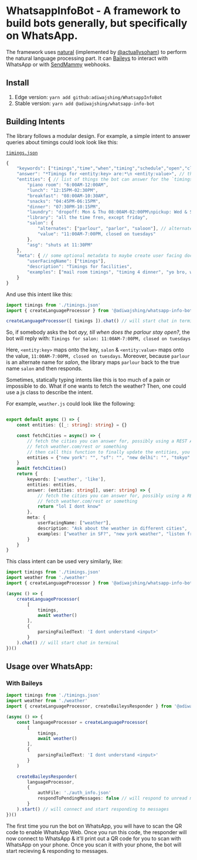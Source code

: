 # WhatsappInfoBot - A framework to build bots generally, but specifically on WhatsApp. 

The framework uses [natural](https://github.com/NaturalNode/natural) (implemented by [@actuallysoham](https://github.com/actuallysoham)) to perform the natural language processing part. It can [Baileys](https://github.com/adiwajshing/Baileys) to interact with WhatsApp or with [SendMammy]() webhooks.

## Install

1. Edge version: `yarn add github:adiwajshing/WhatsappInfoBot`
2. Stable version: `yarn add @adiwajshing/whatsapp-info-bot`

## Building Intents

The library follows a modular design.
For example, a simple intent to answer queries about timings could look look like this:

[`timings.json`](/src/example/intents/timings.json)
``` javascript
{
    "keywords": ["timings","time","when","timing","schedule","open","close"], // the keywords to identify an intent
    "answer": "*Timings for <entity:key> are:*\n <entity:value>", // the answer for this intent
    "entities": { // list of things the bot can answer for the `timings` intent
        "piano room": "6:00AM-12:00AM",
        "lunch": "12:15PM-02:30PM",
        "breakfast": "08:00AM-10:30AM",
        "snacks": "04:45PM-06:15PM",
        "dinner": "07:30PM-10:15PM",
        "laundry": "dropoff: Mon & Thu 08:00AM-02:00PM\npickup: Wed & Sat 04:30PM-06:00PM",
        "library": "all the time fren, except friday",
        "salon": {
            "alternates": ["parlour", "parlor", "saloon"], // alternate names for the same entity
            "value": "11:00AM-7:00PM, closed on tuesdays"
        },
        "asg": "shuts at 11:30PM"
    },
    "meta": { // some optional metadata to maybe create user facing documentation, see Example/intents/help.js
        "userFacingName": ["timings"],
        "description": "Timings for facilities",
        "examples": ["mail room timings", "timing 4 dinner", "yo bro, when can i get lunch"]
    }
}
```

And use this intent like this:
``` ts
import timings from './timings.json'
import { createLanguageProcessor } from '@adiwajshing/whatsapp-info-bot/LanguageProcessor'

createLanguageProcessor([ timings ]).chat() // will start chat in terminal
```

So, if somebody asks the bot *ayy, till when does the parlour stay open?*, the bot will reply with:
    ```
    Timings for salon:
    11:00AM-7:00PM, closed on tuesdays
    ```

Here, `<entity:key>` maps onto the key, `salon` & `<entity:value>` maps onto the value, `11:00AM-7:00PM, closed on tuesdays`.
Moreover, because `parlour` is an alternate name for *salon*, the library maps `parlour` back to the true name `salon` and then responds.

Sometimes, statically typing intents like this is too much of a pain or impossible to do. What if one wants to fetch the weather? Then, one could use a js class to describe the intent.

For example, `weather.js` could look like the following:

``` ts

export default async () => {
    const entities: {[_: string]: string} = {}

    const fetchCities = async() => {
        // fetch the cities you can answer for, possibly using a REST API
        // fetch weather.com/rest or something
        // then call this function to finally update the entities, you can leave the values blank because the answer will be fetched
        entities = {"new york": "", "sf": "", "new delhi": "", "tokyo": ""}
    }
    await fetchCities()
    return {
        keywords: ['weather', 'like'],
        entities: entities,
        answer: (entities: string[], user: string) => {
            // fetch the cities you can answer for, possibly using a REST API
            // fetch weather.com/rest or something
            return "lol I dont know"
        },
        meta: {
            userFacingName: ["weather"],
            description: "Ask about the weather in different cities",
            examples: ["weather in SF?", "new york weather", "listen fren, you better tell me what its like in Bombay"]
        }
    }
}
```

This class intent can be used very similarly, like:
``` ts
import timings from './timings.json'
import weather from './weather'
import { createLanguageProcessor } from '@adiwajshing/whatsapp-info-bot/LanguageProcessor'

(async () => {
    createLanguageProcessor(
        [ 
            timings,
            await weather()
        ],
        {
            parsingFailedText: 'I dont understand <input>'
        }
    ).chat() // will start chat in terminal
})()

```

## Usage over WhatsApp:

### With Baileys

``` ts
import timings from './timings.json'
import weather from './weather'
import { createLanguageProcessor, createBaileysResponder } from '@adiwajshing/whatsapp-info-bot/LanguageProcessor'

(async () => {
    const languageProcessor = createLanguageProcessor(
        [ 
            timings,
            await weather()
        ],
        {
            parsingFailedText: 'I dont understand <input>'
        }
    )

    createBaileysResponder(
        languageProcessor,
        {
            authFile: './auth_info.json'
            respondToPendingMessages: false // will respond to unread messages
        }
    ).start() // will connect and start responding to messages
})()
```
The first time you run the bot on WhatsApp, you will have to scan the QR code to enable WhatsApp Web.
Once you run this code, the responder will now connect to WhatsApp & it'll print out a QR code for you to scan with WhatsApp on your phone. 
Once you scan it with your phone, the bot will start recieving & responding to messages.